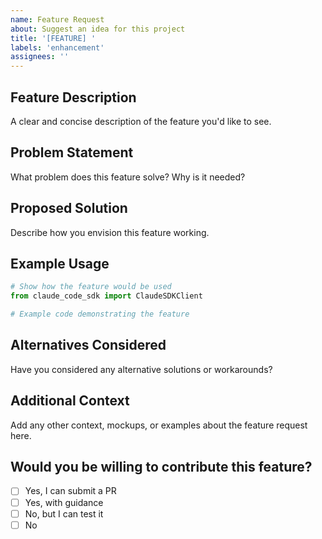 ```yaml
---
name: Feature Request
about: Suggest an idea for this project
title: '[FEATURE] '
labels: 'enhancement'
assignees: ''
---
```


## Feature Description
A clear and concise description of the feature you'd like to see.

## Problem Statement
What problem does this feature solve? Why is it needed?

## Proposed Solution
Describe how you envision this feature working.

## Example Usage
```python
# Show how the feature would be used
from claude_code_sdk import ClaudeSDKClient

# Example code demonstrating the feature
```

## Alternatives Considered
Have you considered any alternative solutions or workarounds?

## Additional Context
Add any other context, mockups, or examples about the feature request here.

## Would you be willing to contribute this feature?
- [ ] Yes, I can submit a PR
- [ ] Yes, with guidance
- [ ] No, but I can test it
- [ ] No